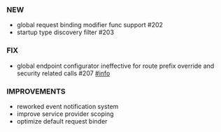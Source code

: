 ### NEW
- global request binding modifier func support #202
- startup type discovery filter #203

### FIX
- global endpoint configurator ineffective for route prefix override and security related calls #207 [#info](https://discord.com/channels/933662816458645504/1012563507339857930)

### IMPROVEMENTS
- reworked event notification system
- improve service provider scoping
- optimize default request binder